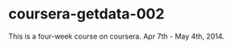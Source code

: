 coursera-getdata-002
====================

This is a four-week course on coursera. Apr 7th - May 4th, 2014.
